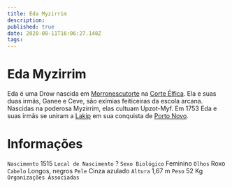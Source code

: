 ```yaml
---
title: Eda Myzirrim
description: 
published: true
date: 2020-08-11T16:06:27.148Z
tags: 
---
```


# Eda Myzirrim
Eda é uma Drow nascida em [Morronescutorte](http://localhost/lugares/plano-material/drafeon/norte-de-drafeon/morronescutorte#morronescutorte) na [Corte Élfica](http://localhost/en/faccoes/nacoes/corte-elfica). Ela e suas duas irmãs, Ganee e Ceve, são exímias feiticeiras da escola arcana. Nascidas na poderosa Myzirrim, elas cultuam Upzot-Myf. Em 1753 Eda e suas irmãs se uniram a [Lakip](http://localhost/en/individuos/lakip-brillabouso) em sua conquista de [Porto Novo](http://localhost/en/lugares/plano-material/drafeon/sudeste-de-drafeon/porto-novo).


# Informações
`Nascimento` 1515 
`Local de Nascimento` ?
`Sexo Biológico` Feminino
`Olhos` Roxo
`Cabelo` Longos, negros
`Pele` Cinza azulado
`Altura` 1,67 m
`Peso` 52 Kg
`Organizações Associadas` 